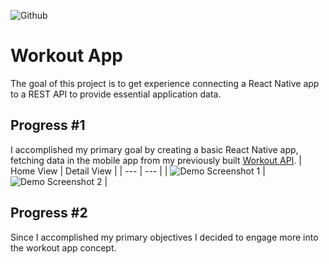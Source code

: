 ![Github](https://img.shields.io/github/languages/top/campbellmarianna/workout-frontend.svg)
# Workout App
The goal of this project is to get experience connecting a React Native app to a REST API to provide essential application data.

## Progress #1
I accomplished my primary goal by creating a basic React Native app, fetching data in the mobile app from my previously built [Workout API](https://github.com/campbellmarianna/workout-backend).
| Home View | Detail View | 
| --- | --- |
| ![Demo Screenshot 1](listview.png) | ![Demo Screenshot 2](detailview.png) |

## Progress #2
Since I accomplished my primary objectives I decided to engage more into the workout app concept.

